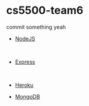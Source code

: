# cs5500-team6
commit something
yeah


* [NodeJS](https://nodejs.org/en/)
<br/>

* [Express](https://expressjs.com/)
<br/>

  * [Heroku](https://www.heroku.com/)

* [MongoDB](https://www.mongodb.com/)


